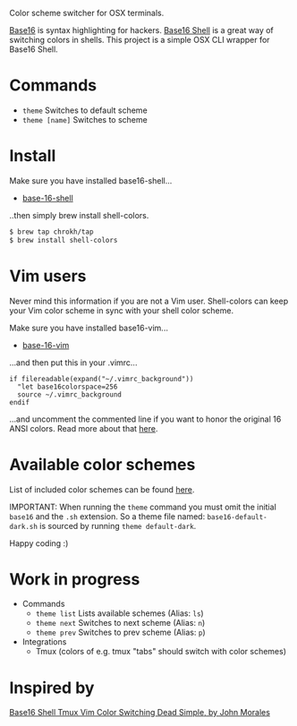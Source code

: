 Color scheme switcher for OSX terminals.

[Base16] is syntax highlighting for hackers.
[Base16 Shell] is a great way of switching colors in shells.
This project is a simple OSX CLI wrapper for Base16 Shell.



# Commands

- `theme` Switches to default scheme
- `theme [name]` Switches to scheme



# Install

Make sure you have installed base16-shell...

- [base-16-shell](https://github.com/chriskempson/base16-shell)

..then simply brew install shell-colors.
```sh
$ brew tap chrokh/tap
$ brew install shell-colors
```



# Vim users

Never mind this information if you are not a Vim user.
Shell-colors can keep your Vim color scheme in sync with your shell color scheme.

Make sure you have installed base16-vim...

- [base-16-vim](https://github.com/chriskempson/base16-vim)

...and then put this in your .vimrc...

```vim
if filereadable(expand("~/.vimrc_background"))
  "let base16colorspace=256
  source ~/.vimrc_background
endif
```

...and uncomment the commented line if you want to honor the original 16 ANSI colors.
Read more about that [here](https://github.com/chriskempson/base16-vim#256-colorspace).



# Available color schemes

List of included color schemes can be found 
[here](https://github.com/chriskempson/base16-shell/tree/master/scripts).

IMPORTANT: When running the `theme` command you must omit the initial `base16` and the `.sh` extension. So a theme file named: `base16-default-dark.sh` is sourced by running `theme default-dark`.

Happy coding :)



# Work in progress

- Commands
    - `theme list` Lists available schemes (Alias: `ls`)
    - `theme next` Switches to next scheme (Alias: `n`)
    - `theme prev` Switches to prev scheme (Alias: `p`)
- Integrations
    - Tmux (colors of e.g. tmux "tabs" should switch with color schemes)



# Inspired by

[Base16 Shell Tmux Vim Color Switching Dead Simple, by John Morales](http://johnmorales.com/blog/2015/01/09/base16-shell-tmux-vim-color-switching-dead-simple/)


[Base16 Shell]: https://github.com/chriskempson/base16-shell
[Base16]: https://github.com/chriskempson/base16
